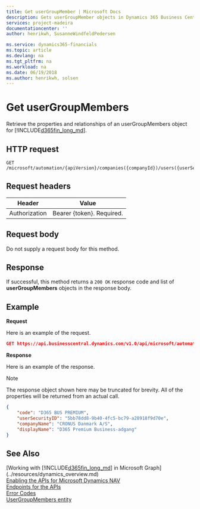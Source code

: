 ```yaml
---
title: Get userGroupMember | Microsoft Docs
description: Gets userGroupMember objects in Dynamics 365 Business Central.
services: project-madeira
documentationcenter: ''
author: henrikwh, SusanneWindfeldPedersen

ms.service: dynamics365-financials
ms.topic: article
ms.devlang: na
ms.tgt_pltfrm: na
ms.workload: na
ms.date: 06/19/2018
ms.author: henrikwh, solsen
---
```


# Get userGroupMembers
Retrieve the properties and relationships of an userGroupMembers object for [!INCLUDE[d365fin_long_md](../../includes/d365fin_long_md.md)].

## HTTP request
```
GET /microsoft/automation/{apiVersion}/companies({companyId})/users({userSecurityID})/userGroupMembers
```

## Request headers
|Header|Value|
|------|-----|
|Authorization  |Bearer {token}. Required. |

## Request body
Do not supply a request body for this method.

## Response
If successful, this method returns a ```200 OK``` response code and list of  **userGroupMembers** objects in the response body.

## Example

**Request**

Here is an example of the request.
```json
GET https://api.businesscentral.dynamics.com/v1.0/api/microsoft/automation/beta/companies({companyId})/users({userSecurityID})/userGroupMembers
```

**Response**

Here is an example of the response. 

> [!NOTE]  
>   The response object shown here may be truncated for brevity. All of the properties will be returned from an actual call.

```json
{
    "code": "D365 BUS PREMIUM",
    "userSecurityID": "5bb78dd8-9b40-4fc5-bc79-a28918f9d70e",
    "companyName": "CRONUS Danmark A/S",
    "displayName": "D365 Premium Business-adgang"
}
```

## See Also
[Working with [!INCLUDE[d365fin_long_md](../../includes/d365fin_long_md.md)] in Microsoft Graph](../resources/dynamics_overview.md)  
[Enabling the APIs for Microsoft Dynamics NAV](../../enabling-apis-for-dynamics-nav.md)  
[Endpoints for the APIs](../../endpoints-apis-for-dynamics.md)  
[Error Codes](../dynamics_error_codes.md)  
[UserGroupMembers entity](../resources/microsoft/automation/dynamics_userGroupMembers.md)  
